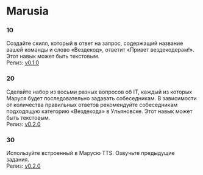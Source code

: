 # Marusia

### 10
Создайте скилл, который в ответ на запрос, содержащий название вашей команды и слово «Вездекод», ответит «Привет вездекодерам!». Этот навык может быть текстовым.  
Релиз: [v0.1.0](https://github.com/Not-cottage-cheese-but-cottage-cheese/Marusia/releases/tag/v0.1.0)  

### 20
Сделайте набор из восьми разных вопросов об IT, каждый из которых Маруся будет последовательно задавать собеседникам. В зависимости от количества правильных ответов рекомендуйте собеседникам подходящую категорию «Вездекода» в Ульяновске. Этот навык может быть текстовым.  
Релиз: [v0.2.0](https://github.com/Not-cottage-cheese-but-cottage-cheese/Marusia/releases/tag/v0.2.0)  

### 30
Используйте встроенный в Марусю TTS. Озвучьте предыдущие задания.  
Релиз: [v0.2.0](https://github.com/Not-cottage-cheese-but-cottage-cheese/Marusia/releases/tag/v0.2.0)  
